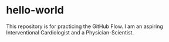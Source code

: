 # hello-world
This repository is for practicing the GitHub Flow.
I am an aspiring Interventional Cardiologist and a Physician-Scientist.
